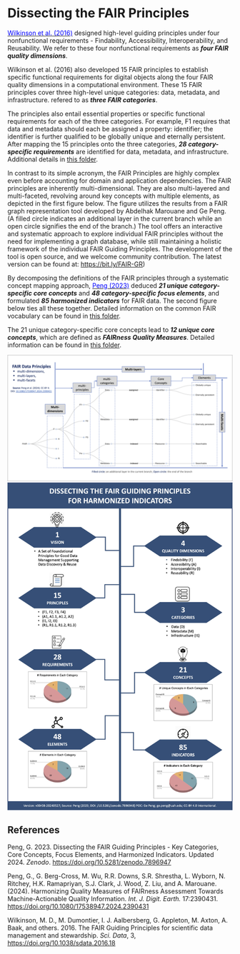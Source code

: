 Dissecting the FAIR Principles 
===============================

[<span class="underline" style="color:blue">Wilkinson et al. (2016)</span>](https://doi.org/10.1038/sdata.2016.18) designed high-level guiding principles under four nonfunctional requirements - Findability, Accessibility, Interoperability, and Reusability. We refer to these four nonfunctional requirements as ***four FAIR quality dimensions***.

Wilkinson et al. (2016) also developed 15 FAIR principles to establish specific functional requirements for digital objects along the four FAIR quality dimensions in a computational environment. These 15 FAIR principles cover three high-level unique categories: data, metadata, and infrastructure. refered to as ***three FAIR categories***. 

The principles also entail essential properties or specific functional requirements for each of the three categories. For example, F1 requires that data and metadata should each be assigned a property: identifier; the identifier is further qualified to be globally unique and eternally persistent. After mapping the 15 principles onto the three categories, ***28 category-specific requirements*** are identified for data, metadata, and infrastructure. Additional details in [this folder](https://github.com/gepeng86/FAIRness-QualityMeasures/tree/main/Category-Specific%20Requirements).

In contrast to its simple acronym, the FAIR Principles are highly complex even before accounting for domain and application dependencies. The FAIR principles are inherently multi-dimensional. They are also multi-layered and multi-faceted, revolving around key concepts with multiple elements, as depicted in the first figure below. The figure utilizes the results from a FAIR graph representation tool developed by Abdelhak Marouane and Ge Peng. (A filled circle indicates an additional layer in the current branch while an open circle signifies the end of the branch.) The tool offers an interactive and systematic approach to explore individual FAIR principles without the need for implementing a graph database, while still maintaining a holistic framework of the individual FAIR Guiding Principles. The development of the tool is open source, and we welcome community contribution. The latest version can be found at: https://bit.ly/FAIR-GR)


By decomposing the definitions of the FAIR principles through a systematic concept mapping approach, [<span class="underline" style="color:blue">Peng (2023)</span>](https://doi.org/10.5281/zenodo.7896948) deduced ***21 unique category-specific core concepts*** and ***48 category-specific focus elements***, and formulated ***85 harmonized indicators*** for FAIR data. The second figure below ties all these together. Detailed information on the common FAIR vocabulary can be found in [this folder](https://github.com/gepeng86/FAIRness-QualityMeasures/tree/main/Common%20FAIR%20Vocabulary).

The 21 unique category-specific core concepts lead to ***12 unique core concepts***, which are defined as ***FAIRness Quality Measures***. Detailed information can be found in [this folder](https://github.com/gepeng86/FAIRness-QualityMeasures/tree/main/FAIR%20Quality%20Measures).


<img src="https://github.com/gepeng86/FAIRness-QualityMeasures/blob/main/_images/Peng_etal_2024_FAIR-QM_Figure2_Citation.jpg" width="850" />

<img src="https://github.com/gepeng86/FAIRness-QualityMeasures/blob/main/_images/Peng_DissectingFAIR-Principles_v00r08.jpg" width="600" />


References
----------

Peng, G. 2023. Dissecting the FAIR Guiding Principles - Key Categories, Core Concepts, Focus Elements, and Harmonized Indicators. Updated 2024. _Zenodo_. https://doi.org/10.5281/zenodo.7896947 

Peng, G., G. Berg-Cross, M. Wu, R.R. Downs, S.R. Shrestha, L. Wyborn, N. Ritchey, H.K. Ramapriyan, S.J. Clark, J. Wood, Z. Liu, and A. Marouane. (2024). Harmonizing Quality Measures of FAIRness Assessment Towards Machine-Actionable Quality Information. _Int. J. Digit. Earth._ 17:2390431. https://doi.org/10.1080/17538947.2024.2390431

Wilkinson, M. D.,  M. Dumontier, I. J. Aalbersberg, G. Appleton, M. Axton, A. Baak, and others. 2016. The FAIR Guiding Principles for scientific data management and stewardship. _Sci. Data_, 3,  https://doi.org/10.1038/sdata.2016.18
